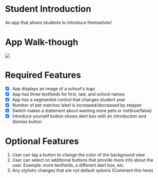 # Student Introduction
  An app that allows students to introduce themselves!

# App Walk-though
  <img src="https://media.giphy.com/media/1DdL9xWBkVVwbv0U6e/giphy.gif">

# Required Features
  - [x] App displays an image of a school's logo
  - [x] App has three textfields for first, last, and school names
  - [x] App has a segmented control that changes student year
  - [x] Number of pet matches label is increased/decreased by stepper
  - [x] Switch makes a statement about wanting more pets or not(true/false)
  - [x] Introduce yourself button shows alert box with an introduciton and dismiss button

# Optional Features
1. User can tap a button to change the color of the background view
2. User can select on additional buttons that provide more info about the user. Example: more textfields, a different alert box, etc.
3. Any stylistic changes that are not default options (Comment this here)
